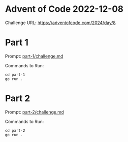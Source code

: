 # Advent of Code 2022-12-08

Challenge URL: https://adventofcode.com/2024/day/8

# Part 1

Prompt: [part-1/challenge.md](part-1/challenge.md)

Commands to Run:
```
cd part-1
go run .
```

# Part 2

Prompt: [part-2/challenge.md](part-2/challenge.md)

Commands to Run:
```
cd part-2
go run .
```